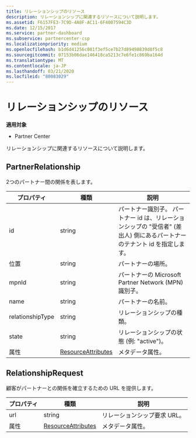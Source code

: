 ```yaml
---
title: リレーションシップのリソース
description: リレーションシップに関連するリソースについて説明します。
ms.assetid: F6157FE3-7C9D-4A8F-AC11-6F4007594C3D
ms.date: 12/15/2017
ms.service: partner-dashboard
ms.subservice: partnercenter-csp
ms.localizationpriority: medium
ms.openlocfilehash: b1d6d41256c081f3ef5ce7b27d89498839d8f5c8
ms.sourcegitcommit: 07153b06dae146418ca5213c7e6fe1c869ba164d
ms.translationtype: MT
ms.contentlocale: ja-JP
ms.lasthandoff: 03/21/2020
ms.locfileid: "80083029"
---
```

# <a name="relationships-resources"></a>リレーションシップのリソース


**適用対象**

- Partner Center

リレーションシップに関連するリソースについて説明します。

## <a name="span-idpartnerrelationshipspan-idpartnerrelationshipspan-idpartnerrelationshippartnerrelationship"></a><span id="PartnerRelationship"/><span id="partnerrelationship"/><span id="PARTNERRELATIONSHIP"/>PartnerRelationship


2つのパートナー間の関係を表します。

| プロパティ         | 種類                                                           | 説明                                                                                                                                    |
|------------------|----------------------------------------------------------------|------------------------------------------------------------------------------------------------------------------------------------------------|
| id               | string                                                         | パートナー識別子。 パートナー id は、リレーションシップの "受信者" (差出人) 側にあるパートナーのテナント id を指定します。 |
| 位置         | string                                                         | パートナーの場所。                                                                                                                   |
| mpnId            | string                                                         | パートナーの Microsoft Partner Network (MPN) 識別子。                                                                                 |
| name             | string                                                         | パートナーの名前。                                                                                                                       |
| relationshipType | string                                                         | リレーションシップの種類。                                                                                                                      |
| state            | string                                                         | リレーションシップの状態 (例: "active")。                                                                                                 |
| 属性       | [ResourceAttributes](utility-resources.md#resourceattributes) | メタデータ属性。                                                                                                                       |

 

## <a name="span-idrelationshiprequestspan-idrelationshiprequestspan-idrelationshiprequestrelationshiprequest"></a><span id="RelationshipRequest"/><span id="relationshiprequest"/><span id="RELATIONSHIPREQUEST"/>RelationshipRequest


顧客がパートナーとの関係を確立するための URL を提供します。

| プロパティ   | 種類                                                           | 説明                   |
|------------|----------------------------------------------------------------|-------------------------------|
| url        | string                                                         | リレーションシップ要求 URL。 |
| 属性 | [ResourceAttributes](utility-resources.md#resourceattributes) | メタデータ属性。      |

 

 

 




